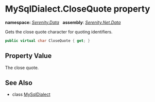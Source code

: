 # MySqlDialect.CloseQuote property
**namespace:** *[Serenity.Data](../../README.md#serenity.data-namespace)*   **assembly**: *[Serenity.Net.Data](../../README.md)*

Gets the close quote character for quoting identifiers.

```csharp
public virtual char CloseQuote { get; }
```

## Property Value

The close quote.

## See Also

* class [MySqlDialect](../MySqlDialect.md)
